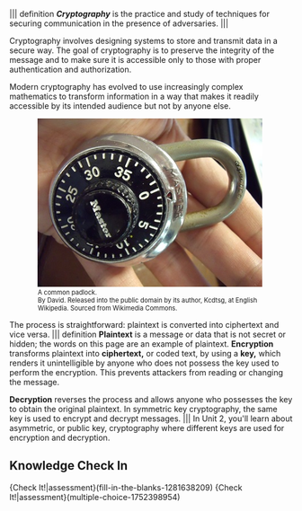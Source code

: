 
||| definition 
 ***Cryptography*** is the practice and study of techniques for securing communication in the presence of adversaries. 
|||

Cryptography involves designing systems to store and transmit data in a secure way.  The goal of cryptography is to  preserve the integrity of the message and to make sure it is accessible only to those with proper authentication and authorization.

Modern cryptography has evolved to use increasingly complex mathematics to transform information in a way that makes it readily accessible by its intended audience but not by anyone else.

<figure class="snippetimg" style="margin: 0 auto;width:80%">
  <img src=".guides/img/Lock.JPG" alt="A combination padlock. By David. Sourced from Wikimedia Commons](https://commons.wikimedia.org/wiki/File:Lock.JPG) Sourced from Wikimedia Commons">
  <figcaption style="font-size: 0.8em; text-align: left;">A common padlock. 
</br>
By David. Released into the public domain by its author, Kcdtsg, at English Wikipedia.  Sourced from Wikimedia Commons.</figcaption>
</figure>


The process is straightforward: plaintext is converted into ciphertext and vice versa. 
||| definition 
**Plaintext** is a message or data that is not secret or hidden; the words on this page are an example of plaintext. **Encryption** transforms plaintext into **ciphertext,** or coded text, by using a **key,** which renders it unintelligible by anyone who does not possess the key used to perform the encryption. This prevents attackers from reading or changing the message.

**Decryption** reverses the process and allows anyone who possesses the key to obtain the original plaintext. In symmetric key cryptography, the same key is used to encrypt and decrypt messages.
|||
In Unit 2, you'll learn about asymmetric, or public key, cryptography where different keys are used for encryption and decryption. 

## Knowledge Check In
{Check It!|assessment}(fill-in-the-blanks-1281638209)
{Check It!|assessment}(multiple-choice-1752398954)

